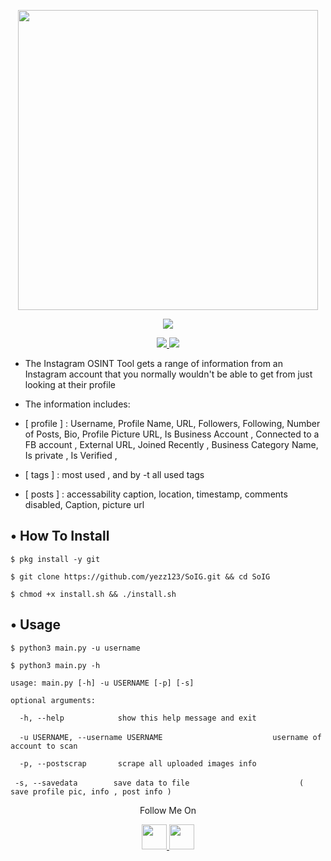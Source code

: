 <p align="center">
  <img width="480" height="480" src="https://user-images.githubusercontent.com/52716203/84056156-be939200-a9ad-11ea-8897-2a9827f3bea4.gif">
</p>
<p align="center"><img src="https://img.shields.io/badge/Version-1.0-brightgreen"></p>

<p align="center">
  <a href="https://github.com/th3unkn0n">
    <img src="https://img.shields.io/github/followers/yezz123?label=Follow&style=social">
  </a>
  <a href="https://github.com/th3unkn0n/osi.ig/stargazers">
    <img src="https://img.shields.io/github/stars/yezz123/SoIG?style=social">
  </a>
</p>

* The Instagram OSINT Tool gets a range of information from an Instagram account that you normally wouldn't be able to get
from just looking at their profile

* The information includes:

* [ profile ] : Username, Profile Name, URL, Followers, Following, Number of Posts, Bio, Profile Picture URL, Is Business Account , Connected to a FB account , External URL, Joined Recently , Business Category Name, Is private , Is Verified ,

* [ tags ] : most used , and by -t all used tags

* [ posts ] : accessability caption, location, timestamp, comments disabled, Caption, picture url

## • How To Install

`$ pkg install -y git`

`$ git clone https://github.com/yezz123/SoIG.git && cd SoIG`

`$ chmod +x install.sh && ./install.sh`

## • Usage

`$ python3 main.py -u username`

`$ python3 main.py -h`

`usage: main.py [-h] -u USERNAME [-p] [-s]`

`optional arguments:`

`  -h, --help            show this help message and exit`

`  -u USERNAME, --username USERNAME`
`                        username of account to scan`

`  -p, --postscrap       scrape all uploaded images info`

`  -s, --savedata        save data to file `
`                        ( save profile pic, info , post info )`


<p align="center">
  Follow Me On
</p>
<p align="center">
  <a href="https://www.youtube.com/channel/UC5ba_E8pgMV0ETCRn7PQzUg?view_as=subscriber">
    <img src="https://www.iconsdb.com/icons/preview/black/youtube-4-xxl.png" width="40" height="40">
  </a>
  <a href="https://instagram.com/sadnessvibewithbadeffect">
    <img src="http://clipart-library.com/images_k/instagram-png-transparent/instagram-png-transparent-16.png" width="40" height="40">
    </a>
</p>
